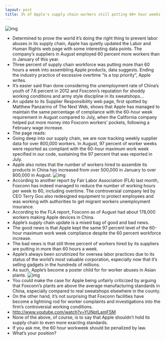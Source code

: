 ```yaml
---
layout: post
title: 3% of Apple's supply chain workers still putting 60+ hour weeks into someone else's dream
---
```

![img](http://media.idownloadblog.com/wp-content/uploads/2012/01/foxconn-workers.jpg)
* Determined to prove the world it’s doing the right thing to prevent labor abuses in its supply chain, Apple has quietly updated the Labor and Human Rights web page with some interesting data points. The company’s suppliers in August employed 60 percent more workers than in January of this year.
* Three percent of supply chain workforce was putting more than 60 hours a week into assembling Apple products, data suggests. Ending the industry practice of excessive overtime “is a top priority”, Apple writes.
* It’s easier said than done considering the unemployment rate of China’s youth of 7.6 percent in 2012 and Foxconn’s reputation for shoddy working conditions and army style discipline in its sweatshops…
* An update to its Supplier Responsibility web page, first spotted by Matthew Panzarino of The Next Web, shows that Apple has managed to maintain the same percentage of compliance with the 60-hour week requirement in August compared to July, when the California company helped put more money into Foxconn workers’ pockets, following a February wage increase.
* The page reads:
* Going deep into our supply chain, we are now tracking weekly supplier data for over 800,000 workers. In August, 97 percent of worker weeks were reported as compliant with the 60-hour maximum work week specified in our code, sustaining the 97 percent that was reported in July.
* Apple also notes that the number of workers hired to assemble its products in China has increased from over 500,000 in January to over 800,000 in August.
![img](http://media.idownloadblog.com/wp-content/uploads/2012/09/Apple-supply-work-hour-compliance-201208.png)
* According to another report by Fair Labor Association (FLA) last month, Foxconn has indeed managed to reduce the number of working hours per week to 60, including overtime. The controversial company led by CEO Terry Gou also redesigned equipment to protect employees and was working with authorities to get migrant workers unemployment insurance.
* According to the FLA report, Foxconn as of August had about 178,000 workers making Apple devices in China.
* Apple’s supply chain update is a mixed bag of good and bad news.
* The good news is that Apple kept the same 97 percent level of the 60-hour maximum work week compliance despite the 60 percent workforce increase.
* The bad news is that still three percent of workers hired by its suppliers are putting in more than 60 hours a week.
* Apple’s always been scrutinized for oversea labor practices due to its status of the world’s most valuable corporation, especially now that it’s selling gadgets in the hundreds of millions.
* As such, Apple’s become a poster child for for worker abuses in Asian plants.
![img](http://media.idownloadblog.com/wp-content/uploads/2012/09/foxconn-sad-2.jpg)
* You could make the case for Apple being unfairly criticized by arguing that Foxconn’s plants are above the average manufacturing standards in China, especially compared to real sweatshops elsewhere in the county.
* On the other hand, it’s not surprising that Foxconn facilities have become a lightning rod for worker complaints and investigations into the firm’s controversial working conditions.
* http://www.youtube.com/watch?v=YUNptLamFSM
* None of the above, of course, is to say that Apple shouldn’t hold its supply chain to even more exacting standards.
* If you ask me, the 60 hour workweek should be penalized by law.
* What’s your position?

